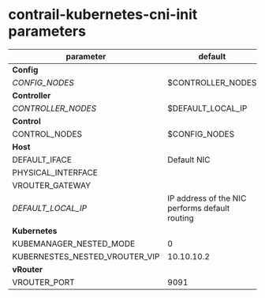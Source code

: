 # contrail-kubernetes-cni-init parameters

| parameter                      | default                                        |
| ------------------------------ | ---------------------------------------------- |
| **Config**                     |                                                |
| *CONFIG_NODES*                 | $CONTROLLER_NODES                              |
| **Controller**                 |                                                |
| *CONTROLLER_NODES*             | $DEFAULT_LOCAL_IP                              |
| **Control**                    |                                                |
| CONTROL_NODES                  | $CONFIG_NODES                                  |
| **Host**                       |                                                |
| DEFAULT_IFACE                  | Default NIC                                    |
| PHYSICAL_INTERFACE             |                                                |
| VROUTER_GATEWAY                |                                                |
| *DEFAULT_LOCAL_IP*             | IP address of the NIC performs default routing |
| **Kubernetes**                 |                                                |
| KUBEMANAGER_NESTED_MODE        | 0                                              |
| KUBERNESTES_NESTED_VROUTER_VIP | 10.10.10.2                                     |
| **vRouter**                    |                                                |
| VROUTER_PORT                   | 9091                                           |
